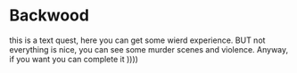 # Backwood
this is a text quest, here you can get some wierd experience. BUT not everything is nice, you can see some murder scenes and violence. Anyway, if you want you can complete it ))))
